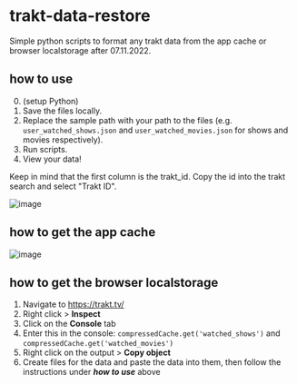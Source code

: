 # trakt-data-restore
Simple python scripts to format any trakt data from the app cache or browser localstorage after 07.11.2022. 

## how to use
0. (setup Python)
1. Save the files locally. 
2. Replace the sample path with your path to the files (e.g. `user_watched_shows.json` and `user_watched_movies.json` for shows and movies respectively).
3. Run scripts.
4. View your data!

Keep in mind that the first column is the trakt_id. Copy the id into the trakt search and select "Trakt ID".

![image](https://user-images.githubusercontent.com/67203883/208303777-56f1d0d5-09c4-45fe-9068-5dd341d96586.png)


## how to get the app cache
![image](https://user-images.githubusercontent.com/67203883/208303634-363c8a3b-58c9-4e99-b88f-73992a8600b1.png)

## how to get the browser localstorage
1. Navigate to https://trakt.tv/
2. Right click > **Inspect**
3. Click on the **Console** tab
4. Enter this in the console: `compressedCache.get('watched_shows')` and `compressedCache.get('watched_movies')`
5. Right click on the output > **Copy object**
6. Create files for the data and paste the data into them, then follow the instructions under ***how to use*** above
